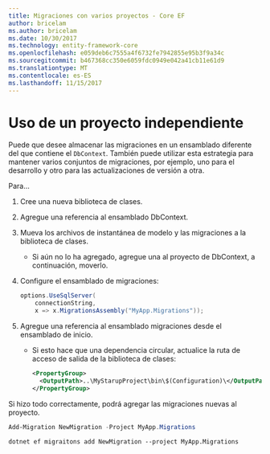 ```yaml
---
title: Migraciones con varios proyectos - Core EF
author: bricelam
ms.author: bricelam
ms.date: 10/30/2017
ms.technology: entity-framework-core
ms.openlocfilehash: e059deb6c7555a4f6732fe7942855e95b3f9a34c
ms.sourcegitcommit: b467368cc350e6059fdc0949e042a41cb11e61d9
ms.translationtype: MT
ms.contentlocale: es-ES
ms.lasthandoff: 11/15/2017
---
```

<a name="using-a-separate-project"></a>Uso de un proyecto independiente
========================
Puede que desee almacenar las migraciones en un ensamblado diferente del que contiene el `DbContext`. También puede utilizar esta estrategia para mantener varios conjuntos de migraciones, por ejemplo, uno para el desarrollo y otro para las actualizaciones de versión a otra.

Para...

1. Cree una nueva biblioteca de clases.

2. Agregue una referencia al ensamblado DbContext.

3. Mueva los archivos de instantánea de modelo y las migraciones a la biblioteca de clases.
   * Si aún no lo ha agregado, agregue una al proyecto de DbContext, a continuación, moverlo.

4. Configure el ensamblado de migraciones:

   ``` csharp
   options.UseSqlServer(
       connectionString,
       x => x.MigrationsAssembly("MyApp.Migrations"));
   ```

5. Agregue una referencia al ensamblado migraciones desde el ensamblado de inicio.
   * Si esto hace que una dependencia circular, actualice la ruta de acceso de salida de la biblioteca de clases:

     ``` xml
     <PropertyGroup>
       <OutputPath>..\MyStarupProject\bin\$(Configuration)\</OutputPath>
     </PropertyGroup>
     ```

Si hizo todo correctamente, podrá agregar las migraciones nuevas al proyecto.

``` powershell
Add-Migration NewMigration -Project MyApp.Migrations
```
``` Console
dotnet ef migraitons add NewMigration --project MyApp.Migrations
```

